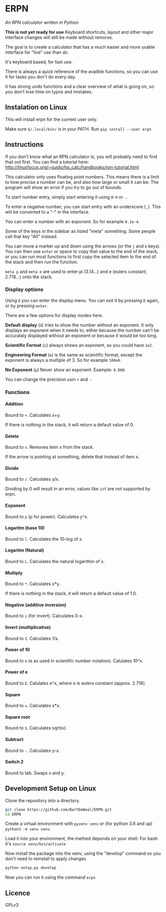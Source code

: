 # ERPN
*An RPN  calculator written in Python*

**This is not yet ready for use**
Keyboard shortcuts, layout and other major interface changes will still be made
without remorse.

The goal is to create a calculator that has a much easier and more usable
interface for "live" use than dc.

It's keyboard based, for fast use.

There is always a quick reference of the availble functions, so you can use it
for tasks you don't do every day.

It has strong undo functions and a clear overview of what is going on, so you
don't lose time on typos and mistakes.

## Instalation on Linux
This will install erpn for the current user only.

Make sure `$/.local/bin/` is in your PATH.
Run `pip install --user erpn`

## Instructions
If you don't know what an RPN calculator is, you will probably need to find
that out first. You can find a tutorial here:
<http://linuxfocus.org/~guido/hp_calc/handbooks/rpn-tutorial.html>

This calculator only uses floating point numbers. This means there is a limit
to how precise a number can be, and also how large or small it can be. The
program will show an error if you try to go out of bounds.

To start number entry, simply start entering it using `0`-`9` or `.`.

To enter a negative number, you can start entry with an underscore (`_`). This
will be converted to a "-" in the interface.

You can enter a number with an exponent. So for example `0.1e-4`.

Some of the keys in the sidebar as listed "meta" something. Some people call
that key "Alt" instead.

You can move a marker up and down using the arrows (or the `j` and `k` keys).
You can then use `enter` or space to copy that value to the end of the stack,
or you can run most functions to first copy the selected item to the end of the
stack and then run the function.

`meta p` and `meta e` are used to enter pi (3.14...) and e (eulers constant,
2.718...) onto the stack.

### Display options
Using `D` you can enter the display menu.
You can exit it by pressing `D` again, or by pressing `enter`.

There are a few options for display modes here.

**Default display** (`d`) tries to show the number without an exponent. It only
displays an exponent when it needs to, either because the number can't be
accurataly displayed without an exponent or because it would be too long.

**Scientific Format** (`s`) always shows an exponent, so you could have `1e2`.

**Engineering Format** (`e`) is the same as scientific format, except the
exponent is always a multiple of 3. So for example `100e6`.

**No Exponent** (`p`) Never show an exponent. Example: `0.000`.

You can change the precision usin `+` and `-`.

### Functions
#### Addition
Bound to `+`. Calculates x+y.

If there is nothing in the stack, it will return a default value of 0.

#### Delete
Bound to `x`. Removes item x from the stack.

If the arrow is pointing at something, delete that instead of item x.

#### Divide
Bound to `/`. Calculates y/x.

Dividing by 0 will result in an error, values like `inf` are not supported by
erpn.

#### Exponent
Bound to `p` (p for power). Calculates y^x.

#### Logaritm (base 10)
Bound to `l`. Calculates the 10-log of x.

#### Logaritm (Natural)
Bound to `L`. Calculates the natural logarithm of x.

#### Multiply
Bound to `*`. Calculates x*y.

If there is nothing in the stack, it will return a default value of 1.0.

#### Negative (additive inversion)
Bound to `i` (for invert). Calculates 0-x.

#### Invert (multiplicative)
Bound to `I`. Calculates 1/x.

#### Power of 10
Bound to `e` (e as used in scientific number notation). Calulates 10^x.

#### Power of e
Bound to `E`. Calulates e^x, where e is eulers constant (approx. 2.718).

#### Square
Bound to `s`. Calculates x*x.

#### Square root
Bound to `S`. Calculates sqrt(x).

#### Subtract
Bound to `-`. Calculates y-x.

#### Switch 2
Bound to tab. Swaps x and y.

## Development Setup on Linux
Clone the repository into a directory.
```bash
git clone https://github.com/BartDeWaal/ERPN.git
cd ERPN
```

Create a virtual environment with `pyvenv venv` or (for python 3.6 and up)
`python3 -m venv venv`.

Load it into your environment, the methed deponds on your shell. For bash it's `source venv/bin/activate`

Now install the package into the venv, using the "develop" command so you don't need to reinstall to apply changes
```bash
python setup.py develop
```

Now you can run it using the command `erpn`

## Licence
GPLv3
